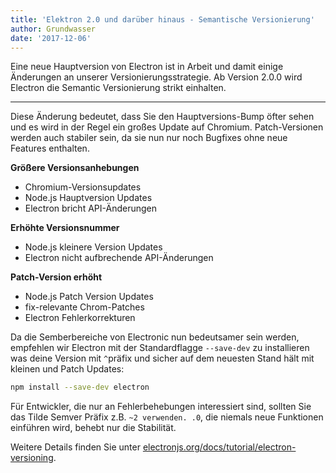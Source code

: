 ```yaml
---
title: 'Elektron 2.0 und darüber hinaus - Semantische Versionierung'
author: Grundwasser
date: '2017-12-06'
---
```


Eine neue Hauptversion von Electron ist in Arbeit und damit einige Änderungen an unserer Versionierungsstrategie. Ab Version 2.0.0 wird Electron die Semantic Versionierung strikt einhalten.

---

Diese Änderung bedeutet, dass Sie den Hauptversions-Bump öfter sehen und es wird in der Regel ein großes Update auf Chromium. Patch-Versionen werden auch stabiler sein, da sie nun nur noch Bugfixes ohne neue Features enthalten.

**Größere Versionsanhebungen**

* Chromium-Versionsupdates
* Node.js Hauptversion Updates
* Electron bricht API-Änderungen

**Erhöhte Versionsnummer**

* Node.js kleinere Version Updates
* Electron nicht aufbrechende API-Änderungen

**Patch-Version erhöht**

* Node.js Patch Version Updates
* fix-relevante Chrom-Patches
* Electron Fehlerkorrekturen

Da die Semberbereiche von Electronic nun bedeutsamer sein werden, empfehlen wir Electron mit der Standardflagge `--save-dev` zu installieren was deine Version mit `^`präfix und sicher auf dem neuesten Stand hält mit kleinen und Patch Updates:

```sh
npm install --save-dev electron
```

Für Entwickler, die nur an Fehlerbehebungen interessiert sind, sollten Sie das Tilde Semver Präfix z.B. `~2 verwenden. .0`, die niemals neue Funktionen einführen wird, behebt nur die Stabilität.

Weitere Details finden Sie unter [electronjs.org/docs/tutorial/electron-versioning](https://electronjs.org/docs/tutorial/electron-versioning).
